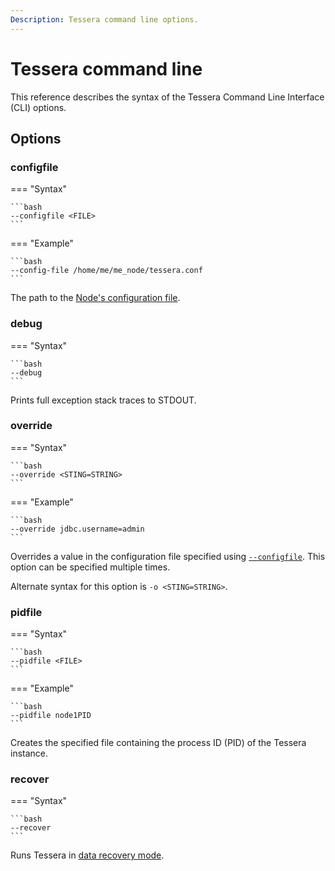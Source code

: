 ```yaml
---
Description: Tessera command line options.
---
```


# Tessera command line

This reference describes the syntax of the Tessera Command Line Interface (CLI) options.

## Options

### configfile

=== "Syntax"

    ```bash
    --configfile <FILE>
    ```

=== "Example"

    ```bash
    --config-file /home/me/me_node/tessera.conf
    ```

The path to the [Node's configuration file](../../HowTo/Configure/Tessera.md).

### debug

=== "Syntax"

    ```bash
    --debug
    ```

Prints full exception stack traces to STDOUT.

### override

=== "Syntax"

    ```bash
    --override <STING=STRING>
    ```

=== "Example"

    ```bash
    --override jdbc.username=admin
    ```

Overrides a value in the configuration file specified using [`--configfile`](#configfile). This
option can be specified multiple times.

Alternate syntax for this option is `-o <STING=STRING>`.

### pidfile

=== "Syntax"

    ```bash
    --pidfile <FILE>
    ```

=== "Example"

    ```bash
    --pidfile node1PID
    ```

Creates the specified file containing the process ID (PID) of the Tessera instance.

### recover

=== "Syntax"

    ```bash
    --recover
    ```

Runs Tessera in [data recovery mode](../../HowTo/Configure/Data-Recovery.md).

